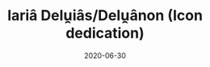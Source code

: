 ---
title: Iariâ Delu̯iâs/Delu̯ânon (Icon dedication)
layout: frame
date: 2020-06-30
src: https://senobessusbolgon.wordpress.com/iaria-delu%cc%afias-delu%cc%afanon-icon-dedication/
category: practice
---